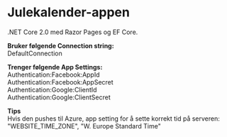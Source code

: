 # Julekalender-appen

.NET Core 2.0 med Razor Pages og EF Core.

**Bruker følgende Connection string:**<br>
DefaultConnection

**Trenger følgende App Settings:**<br>
Authentication:Facebook:AppId<br>
Authentication:Facebook:AppSecret<br>
Authentication:Google:ClientId<br>
Authentication:Google:ClientSecret

**Tips**<br>
Hvis den pushes til Azure, app setting for å sette korrekt tid på serveren:<br>
"WEBSITE_TIME_ZONE", "W. Europe Standard Time"
